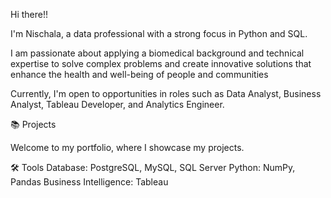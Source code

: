 Hi there!!

I'm Nischala, a data professional with a strong focus in Python and SQL. 

I am passionate about applying a biomedical background and technical expertise to solve complex problems and create innovative solutions that enhance the health and well-being of people and communities

Currently, I'm open to opportunities in roles such as Data Analyst, Business Analyst, Tableau Developer, and Analytics Engineer.

📚 Projects


Welcome to my portfolio, where I showcase my projects.


🛠️ Tools
Database: PostgreSQL, MySQL, SQL Server
Python: NumPy, Pandas
Business Intelligence: Tableau
